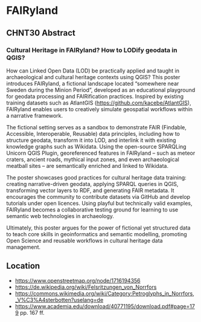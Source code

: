 # FAIRyland

## CHNT30 Abstract

### Cultural Heritage in FAIRyland? How to LODify geodata in QGIS?

How can Linked Open Data (LOD) be practically applied and taught in archaeological and cultural heritage contexts using QGIS? This poster introduces FAIRyland, a fictional landscape located “somewhere near Sweden during the Minion Period”, developed as an educational playground for geodata processing and FAIRification practices. Inspired by existing training datasets such as AtlantGIS (https://github.com/kacebe/AtlantGIS), FAIRyland enables users to creatively simulate geospatial workflows within a narrative framework.

The fictional setting serves as a sandbox to demonstrate FAIR (Findable, Accessible, Interoperable, Reusable) data principles, including how to structure geodata, transform it into LOD, and interlink it with existing knowledge graphs such as Wikidata. Using the open-source SPARQLing Unicorn QGIS Plugin, georeferenced features in FAIRyland – such as meteor craters, ancient roads, mythical input zones, and even archaeological meatball sites – are semantically enriched and linked to Wikidata.

The poster showcases good practices for cultural heritage data training: creating narrative-driven geodata, applying SPARQL queries in QGIS, transforming vector layers to RDF, and generating FAIR metadata. It encourages the community to contribute datasets via GitHub and develop tutorials under open licences. Using playful but technically valid examples, FAIRyland becomes a collaborative testing ground for learning to use semantic web technologies in archaeology.

Ultimately, this poster argues for the power of fictional yet structured data to teach core skills in geoinformatics and semantic modelling, promoting Open Science and reusable workflows in cultural heritage data management.

## Location

* https://www.openstreetmap.org/node/1716194356
* https://de.wikipedia.org/wiki/Felsritzungen_von_Norrfors
* https://commons.wikimedia.org/wiki/Category:Petroglyphs_in_Norrfors,_V%C3%A4sterbotten?uselang=de
* https://www.academia.edu/download/40771195/download.pdf#page=179 pp. 167 ff.
